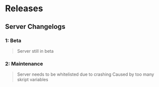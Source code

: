 # Releases
## Server Changelogs
### 1: Beta
> Server still in beta
### 2: Maintenance
> Server needs to be whitelisted due to crashing Caused by too many skript variables
